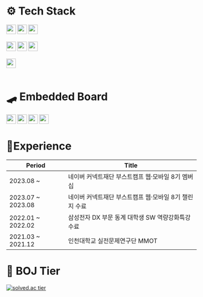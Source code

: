 <div align="start">
  
# ⚙️ Tech Stack
 <img src="https://img.shields.io/badge/C++-00599C?style=flat-square&logo=Cplusplus&logoColor=white" height="25"/>   
 <img src="https://img.shields.io/badge/C-00599C?style=flat-square&logo=C&logoColor=white" height="25"/>  
 <img src="https://img.shields.io/badge/Python-3775a9?style=flat-square&logo=python&logoColor=white" height="25"/>  

<br>
<br>
  
 <img src="https://img.shields.io/badge/JavaScript-F7DF1E?style=flat-square&logo=javascript&logoColor=black" height="25"/>
 <img src="https://img.shields.io/badge/HTML-E34F26?style=flat-square&logo=html5&logoColor=white" height="25"/>
 <img src="https://img.shields.io/badge/CSS-1572B6?style=flat-square&logo=css3&logoColor=white" height="25"/>

<br>
<br>
  
 <img src="https://img.shields.io/badge/MySQL-00618a?style=flat-square&logo=mysql&logoColor=white" height="25"/> 
 
<br>
<br>
  
# 🛹 Embedded Board
 <img src="https://img.shields.io/badge/Raspberry Pi-c41949?style=flat-square&logo=raspberrypi&logoColor=black" height="25"/> 
 <img src="https://img.shields.io/badge/Jetson Nano-76B900?style=flat-square&logo=NVIDIA&logoColor=white" height="25"/> 
 <img src="https://img.shields.io/badge/Arduino-00989d?style=flat-square&logo=arduino&logoColor=white" height="25"/>
 <img src="https://img.shields.io/badge/OpenCR-03234B?style=flat-square&logo=stmicroelectronics&logoColor=white" height="25"/> 

# 📖Experience
| Period | Title |
| ------ | ----- |
| 2023.08 ~  | 네이버 커넥트재단 부스트캠프 웹·모바일 8기 멤버십 |
| 2023.07 ~ 2023.08 | 네이버 커넥트재단 부스트캠프 웹·모바일 8기 챌린지 수료 |
| 2022.01 ~ 2022.02 | 삼성전자 DX 부문 동계 대학생 SW 역량강화특강 수료 |
| 2021.03 ~ 2021.12 | 인천대학교 실전문제연구단 MMOT |

# 🏅 BOJ Tier 
  
[![solved.ac tier](http://mazassumnida.wtf/api/v2/generate_badge?boj=a201801745)](https://solved.ac/a201801745)

</div>
